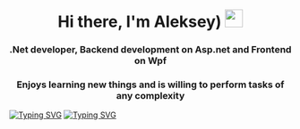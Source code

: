 <h1 align="center">Hi there, I'm Aleksey)</a> 
<img src="https://github.com/blackcater/blackcater/raw/main/images/Hi.gif" height="32"/></h1>
<h3 align="center">.Net developer, Backend development on Asp.net and Frontend on Wpf</h3>
<h3 align="center">Enjoys learning new things and is willing to perform tasks of any complexity</h3>
<a href="https://git.io/typing-svg" align="center"><img src="https://readme-typing-svg.demolab.com?font=Fira+Code&pause=1000&random=false&width=435&lines=.Net+developer" alt="Typing SVG" /></a>
<a href="https://git.io/typing-svg" aligh="center"><img src="https://readme-typing-svg.demolab.com?font=Fira+Code&pause=1000&random=false&width=435&lines=Wpf" alt="Typing SVG" /></a>
